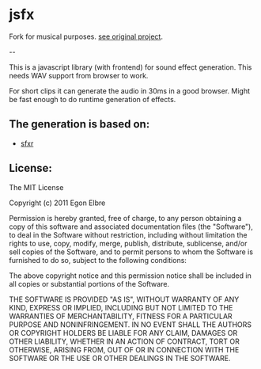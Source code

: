 #  jsfx

Fork for musical purposes. [see original project](https://github.com/egonelbre/jsfx).

--

This is a javascript library (with frontend) for sound effect generation.
This needs WAV support from browser to work.

For short clips it can generate the audio in 30ms in a good browser. Might
be fast enough to do runtime generation of effects.

## The generation is based on:

* [sfxr](http://www.drpetter.se/project_sfxr.html)

## License:

The MIT License

Copyright (c) 2011 Egon Elbre

Permission is hereby granted, free of charge, to any person obtaining a copy
of this software and associated documentation files (the "Software"), to deal
in the Software without restriction, including without limitation the rights
to use, copy, modify, merge, publish, distribute, sublicense, and/or sell
copies of the Software, and to permit persons to whom the Software is
furnished to do so, subject to the following conditions:

The above copyright notice and this permission notice shall be included in
all copies or substantial portions of the Software.

THE SOFTWARE IS PROVIDED "AS IS", WITHOUT WARRANTY OF ANY KIND, EXPRESS OR
IMPLIED, INCLUDING BUT NOT LIMITED TO THE WARRANTIES OF MERCHANTABILITY,
FITNESS FOR A PARTICULAR PURPOSE AND NONINFRINGEMENT. IN NO EVENT SHALL THE
AUTHORS OR COPYRIGHT HOLDERS BE LIABLE FOR ANY CLAIM, DAMAGES OR OTHER
LIABILITY, WHETHER IN AN ACTION OF CONTRACT, TORT OR OTHERWISE, ARISING FROM,
OUT OF OR IN CONNECTION WITH THE SOFTWARE OR THE USE OR OTHER DEALINGS IN
THE SOFTWARE.
